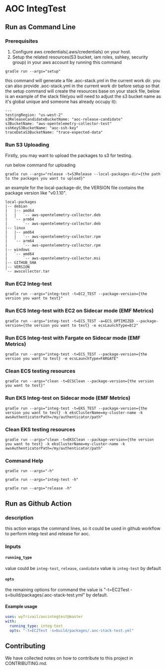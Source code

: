 # AOC IntegTest
## Run as Command Line

### Prerequisites

1. Configure aws credentials(.aws/credentials) on your host.
2. Setup the related resources(S3 bucket, iam roles, sshkey, security group) in your aws account by running this command 

``
gradle run --args="setup" 
``

this command will generate a file .aoc-stack.yml in the current work dir. 
you can also provide .aoc-stack.yml in the current work dir before setup so that the setup command will create the resources base on your stack file, below is an example of the stack file(you will need to adjust the s3 bucket name as it's global unique and someone has already occupy it):

```
---
testingRegion: "us-west-2"
s3ReleaseCandidateBucketName: "aoc-release-candidate"
s3BucketName: "aws-opentelemetry-collector-test"
sshKeyS3BucketName: "aoc-ssh-key"
traceDataS3BucketName: "trace-expected-data"
```

### Run S3 Uploading

Firstly, you may want to upload the packages to s3 for testing.

run below command for uploading

````
gradle run --args="release -t=S3Release --local-packages-dir={the path to the packages you want to upload}"
````

an example for the local-package-dir, the VERSION file contains the package version like "v0.1.10".

````
local-packages
|-- debian
|   |-- amd64
|   |   `-- aws-opentelemetry-collector.deb
|   `-- arm64
|       `-- aws-opentelemetry-collector.deb
|-- linux
|   |-- amd64
|   |   `-- aws-opentelemetry-collector.rpm
|   `-- arm64
|       `-- aws-opentelemetry-collector.rpm
|-- windows
|   `-- amd64
|       `-- aws-opentelemetry-collector.msi
|-- GITHUB_SHA
|-- VERSION
`-- awscollector.tar
````

### Run EC2 Integ-test

````
gradle run --args="integ-test -t=EC2_TEST --package-version={the version you want to test}"
````

### Run ECS Integ-test with EC2 on Sidecar mode (EMF Metrics)
```
gradle run --args="integ-test -t=ECS_TEST -a=ECS_OPTIMIZED --package-version={the version you want to test} -e ecsLaunchType=EC2"
```

### Run ECS Integ-test with Fargate on Sidecar mode (EMF Metrics)
```
gradle run --args="integ-test -t=ECS_TEST --package-version={the version you want to test} -e ecsLaunchType=FARGATE"
```

### Clean ECS testing resources
```
gradle run --args="clean -t=ECSClean --package-version={the version you want to test}"
```

### Run EKS Integ-test on Sidecar mode (EMF Metrics)
```
gradle run --args="integ-test -t=EKS_TEST --package-version={the version you want to test} -k eksClusterName=my-cluster-name -k awsAuthenticatorPath=/my/authenticator/path"
```

### Clean EKS testing resources
```
gradle run --args="clean -t=EKSClean --package-version={the version you want to test} -k eksClusterName=my-cluster-name -k awsAuthenticatorPath=/my/authenticator/path"
```

### Command Help

`
gradle run --args="-h"
`

`
gradle run --args="integ-test -h"
`

`
gradle run --args="release -h"
`

## Run as Github Action

### description

this action wraps the command lines, so it could be used in github workflow to perform integ-test and release for aoc.

### Inputs

#### `running_type`

value could be `integ-test`, `release`, `candidate` 
value is `integ-test` by default

#### `opts`

the remaining options for command
the value is "-t=EC2Test -s=build/packages/.aoc-stack-test.yml" by default.

#### Example usage

```yaml
uses: wyTrivail/aocintegtest@master
with:
  running_type: integ-test
  opts: "-t=EC2Test -s=build/packages/.aoc-stack-test.yml"
```

## Contributing

We have collected notes on how to contribute to this project in CONTRIBUTING.md.
